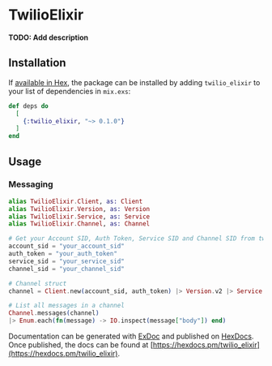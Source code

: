 # TwilioElixir

**TODO: Add description**

## Installation

If [available in Hex](https://hex.pm/docs/publish), the package can be installed
by adding `twilio_elixir` to your list of dependencies in `mix.exs`:

```elixir
def deps do
  [
    {:twilio_elixir, "~> 0.1.0"}
  ]
end
```

## Usage

### Messaging

```elixir
alias TwilioElixir.Client, as: Client
alias TwilioElixir.Version, as: Version
alias TwilioElixir.Service, as: Service
alias TwilioElixir.Channel, as: Channel

# Get your Account SID, Auth Token, Service SID and Channel SID from twilio.com/console
account_sid = "your_account_sid"
auth_token = "your_auth_token"
service_sid = "your_service_sid"
channel_sid = "your_channel_sid"

# Channel struct
channel = Client.new(account_sid, auth_token) |> Version.v2 |> Service.new(service_sid) |> Channel.new(channel_sid)

# List all messages in a channel
Channel.messages(channel)
|> Enum.each(fn(message) -> IO.inspect(message["body"]) end)
```


Documentation can be generated with [ExDoc](https://github.com/elixir-lang/ex_doc)
and published on [HexDocs](https://hexdocs.pm). Once published, the docs can
be found at [https://hexdocs.pm/twilio_elixir](https://hexdocs.pm/twilio_elixir).
